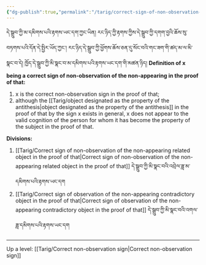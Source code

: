 ```yaml
---
{"dg-publish":true,"permalink":"/tarig/correct-sign-of-non-observation-of-the-non-appearing/"}
---
```


དེ་སྒྲུབ་ཀྱི་མ་དམིགས་པའི་རྟགས་ཡང་དག་ཀྱང་ཡིན། རང་ཉིད་ཀྱི་རྟགས་ཀྱིས་དེ་སྒྲུབ་ཀྱི་དགག་བྱའི་ཆོས་སུ་བཏགས་པའི་དོན་དེ་སྤྱིར་ཡོད་ཀྱང་།
རང་ཉིད་དེ་སྒྲུབ་ཀྱི་ཕྱོགས་ཆོས་ཅན་དུ་སོང་བའི་གང་ཟག་གི་ཚད་མ་ལ་མི་སྣང་བ་དེ། ཁྱོད་དེ་སྒྲུབ་ཀྱི་མི་སྣང་བ་མ་དམིགས་པའི་རྟགས་ཡང་དག་གི་མཚན་ཉིད།
**Definition of x being a correct sign of non-observation of the non-appearing in the proof of that:**
1. x is the correct non-observation sign in the proof of that;
2. although the [[Tarig/object designated as the property of the antithesis\|object designated as the property of the antithesis]] in the proof of that by the sign x exists in general, x does not appear to the valid cognition of the person for whom it has become the property of the subject in the proof of that.


**Divisions:**
1. [[Tarig/Correct sign of non-observation of the non-appearing related object in the proof of that\|Correct sign of non-observation of the non-appearing related object in the proof of that]]
   དེ་སྒྲུབ་ཀྱི་མི་སྣང་བའི་འབྲེལ་ཟླ་མ་དམིགས་པའི་རྟགས་ཡང་དག
2. [[Tarig/Correct sign of observation of the non-appearing contradictory object in the proof of that\|Correct sign of observation of the non-appearing contradictory object in the proof of that]]
   དེ་སྒྲུབ་ཀྱི་མི་སྣང་བའི་འགལ་ཟླ་དམིགས་པའི་རྟགས་ཡང་དག

---
Up a level: [[Tarig/Correct non-observation sign\|Correct non-observation sign]]

